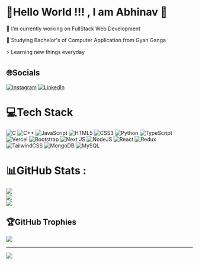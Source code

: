 
# 💫Hello World !!! , I am Abhinav 👋
🔭 I’m currently working on FullStack Web Development

🌱 Studying Bachelor's of Computer Application from Gyan Ganga

⚡ Learning new things everyday

## 🌐Socials
[![Instagram](https://img.shields.io/badge/Instagram-%23E4405F.svg?logo=Instagram&logoColor=white)](https://instagram.com/_abhinav__04_) [![LinkedIn](https://img.shields.io/badge/LinkedIn-%230077B5.svg?logo=linkedin&logoColor=white)](https://linkedin.com/in/abhinav-kaithwas) 

# 💻Tech Stack
![C](https://img.shields.io/badge/c-%2300599C.svg?style=flat-square&logo=c&logoColor=white) ![C++](https://img.shields.io/badge/c++-%2300599C.svg?style=flat-square&logo=c%2B%2B&logoColor=white) ![JavaScript](https://img.shields.io/badge/javascript-%23323330.svg?style=flat-square&logo=javascript&logoColor=%23F7DF1E) ![HTML5](https://img.shields.io/badge/html5-%23E34F26.svg?style=flat-square&logo=html5&logoColor=white) ![CSS3](https://img.shields.io/badge/css3-%231572B6.svg?style=flat-square&logo=css3&logoColor=white) ![Python](https://img.shields.io/badge/python-3670A0?style=flat-square&logo=python&logoColor=ffdd54) ![TypeScript](https://img.shields.io/badge/typescript-%23007ACC.svg?style=flat-square&logo=typescript&logoColor=white) ![Vercel](https://img.shields.io/badge/vercel-%23000000.svg?style=flat-square&logo=vercel&logoColor=white) ![Bootstrap](https://img.shields.io/badge/bootstrap-%23563D7C.svg?style=flat-square&logo=bootstrap&logoColor=white) ![Next JS](https://img.shields.io/badge/Next-black?style=flat-square&logo=next.js&logoColor=white) ![NodeJS](https://img.shields.io/badge/node.js-6DA55F?style=flat-square&logo=node.js&logoColor=white) ![React](https://img.shields.io/badge/react-%2320232a.svg?style=flat-square&logo=react&logoColor=%2361DAFB) ![Redux](https://img.shields.io/badge/redux-%23593d88.svg?style=flat-square&logo=redux&logoColor=white) ![TailwindCSS](https://img.shields.io/badge/tailwindcss-%2338B2AC.svg?style=flat-square&logo=tailwind-css&logoColor=white) ![MongoDB](https://img.shields.io/badge/MongoDB-%234ea94b.svg?style=flat-square&logo=mongodb&logoColor=white) ![MySQL](https://img.shields.io/badge/mysql-%2300f.svg?style=flat-square&logo=mysql&logoColor=white)
# 📊GitHub Stats :
![](https://github-readme-stats.vercel.app/api?username=Abhinav-0405&theme=radical&hide_border=false&include_all_commits=false&count_private=true)<br/>
![](https://github-readme-streak-stats.herokuapp.com/?user=Abhinav-0405&theme=radical&hide_border=false)<br/>
![](https://github-readme-stats.vercel.app/api/top-langs/?username=Abhinav-0405&theme=radical&hide_border=false&include_all_commits=false&count_private=true&layout=compact)

## 🏆GitHub Trophies
![](https://github-trophies.vercel.app/?username=Abhinav-0405&theme=flat&no-frame=false&no-bg=true&margin-w=4)

---
[![](https://visitcount.itsvg.in/api?id=Abhinav-0405&icon=0&color=0)](https://visitcount.itsvg.in)



